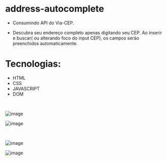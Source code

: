 # address-autocomplete
- Consumindo API do Via-CEP.

- Descubra seu endereço completo apenas digitando seu CEP. Ao inserir e buscar( ou alterando foco do input CEP), os campos serão preenchidos automaticamente.


# Tecnologias: 

- HTML
- CSS 
- JAVASCRIPT
- DOM
<br>


![image](https://img.shields.io/badge/layout-project-blueviolet)

![image](https://user-images.githubusercontent.com/100312812/202878166-7114dcd0-3521-4d59-b33b-56196d4f2a79.png)


<br>


![image](https://img.shields.io/badge/layout-responsive-blueviolet)

![image](https://user-images.githubusercontent.com/100312812/202878328-8b25b724-0814-4f30-b288-657161e58707.png)


